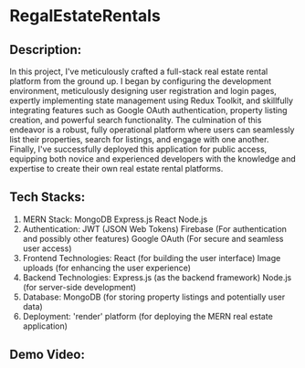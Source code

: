 # RegalEstateRentals


## Description:

In this project, I've meticulously crafted a full-stack real estate rental platform from the ground up. I began by configuring the development environment, meticulously designing user registration and login pages, expertly implementing state management using Redux Toolkit, and skillfully integrating features such as Google OAuth authentication, property listing creation, and powerful search functionality. The culmination of this endeavor is a robust, fully operational platform where users can seamlessly list their properties, search for listings, and engage with one another. Finally, I've successfully deployed this application for public access, equipping both novice and experienced developers with the knowledge and expertise to create their own real estate rental platforms.

## Tech Stacks:
1. MERN Stack:
      MongoDB
      Express.js
      React
      Node.js
2. Authentication:
    JWT (JSON Web Tokens)
    Firebase (For authentication and possibly other features)
    Google OAuth (For secure and seamless user access)
3. Frontend Technologies:
    React (for building the user interface)
    Image uploads (for enhancing the user experience)
4. Backend Technologies:
    Express.js (as the backend framework)
    Node.js (for server-side development)
5. Database:
    MongoDB (for storing property listings and potentially user data)
6. Deployment:
    'render' platform (for deploying the MERN real estate application)

## Demo Video:
